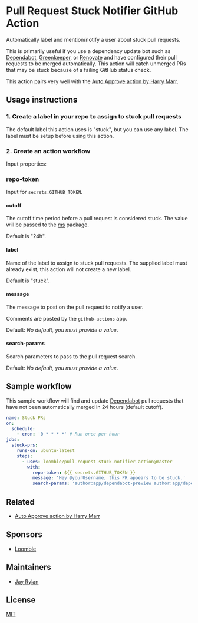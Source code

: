 <!-- spell-checker:ignore greenkeeper -->

# Pull Request Stuck Notifier GitHub Action

Automatically label and mention/notify a user about stuck pull requests.

This is primarily useful if you use a dependency update bot such as
[Dependabot][dependabot], [Greenkeeper][greenkeeper], or [Renovate][renovate]
and have configured their pull requests to be merged automatically. This action
will catch unmerged PRs that may be stuck because of a failing GitHub status
check.

This action pairs very well with the [Auto Approve action by Harry Marr][auto-approve].

## Usage instructions

### 1. Create a label in your repo to assign to stuck pull requests

The default label this action uses is "stuck", but you can use any label. The
label must be setup before using this action.

### 2. Create an action workflow

Input properties:

### repo-token

Input for `secrets.GITHUB_TOKEN`.

#### cutoff

The cutoff time period before a pull request is considered stuck. The value
will be passed to the [ms](https://www.npmjs.com/package/ms) package.

Default is "24h".

#### label

Name of the label to assign to stuck pull requests. The supplied label must
already exist, this action will not create a new label.

Default is "stuck".

#### message

The message to post on the pull request to notify a user.

Comments are posted by the `github-actions` app.

Default: _No default, you must provide a value_.

#### search-params

Search parameters to pass to the pull request search.

Default: _No default, you must provide a value_.

## Sample workflow

This sample workflow will find and update [Dependabot][dependabot] pull requests
that have not been automatically merged in 24 hours (default cutoff).

```yaml
name: Stuck PRs
on:
  schedule:
    - cron: '0 * * * *' # Run once per hour
jobs:
  stuck-prs:
    runs-on: ubuntu-latest
    steps:
      - uses: loomble/pull-request-stuck-notifier-action@master
        with:
          repo-token: ${{ secrets.GITHUB_TOKEN }}
          message: 'Hey @yourUsername, this PR appears to be stuck.'
          search-params: 'author:app/dependabot-preview author:app/dependabot'
```

## Related
- [Auto Approve action by Harry Marr][auto-approve]

## Sponsors

- [Loomble](https://loomble.com/)

## Maintainers

- [Jay Rylan](https://jayrylan.com/)

## License

[MIT](https://github.com/loomble/pull-request-stuck-notifier-action/blob/master/LICENSE)

[auto-approve]: https://github.com/marketplace/actions/auto-approve
[dependabot]: https://dependabot.com/
[greenkeeper]: https://github.com/marketplace/greenkeeper
[renovate]: https://github.com/marketplace/renovate

